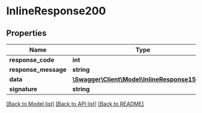 # InlineResponse200

## Properties
Name | Type | Description | Notes
------------ | ------------- | ------------- | -------------
**response_code** | **int** |  | [optional] 
**response_message** | **string** |  | [optional] 
**data** | [**\Swagger\Client\Model\InlineResponse157Data**](InlineResponse157Data.md) |  | [optional] 
**signature** | **string** |  | [optional] 

[[Back to Model list]](../../README.md#documentation-for-models) [[Back to API list]](../../README.md#documentation-for-api-endpoints) [[Back to README]](../../README.md)

